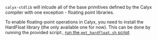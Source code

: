 `calyx-stdlib` will inlcude all of the base primitives defined by the Calyx compiler with one exception - floating point libraries.

To enable floating-point operations in Calyx, you need to install the HardFloat library (the only available one for now). This can be done by running the provided script:, [run the `get_hardfloat.sh` script](../primitives/float/get_hardfloat.sh)
